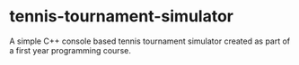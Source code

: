 # tennis-tournament-simulator
A simple C++ console based tennis tournament simulator created as part of a first year programming course.
